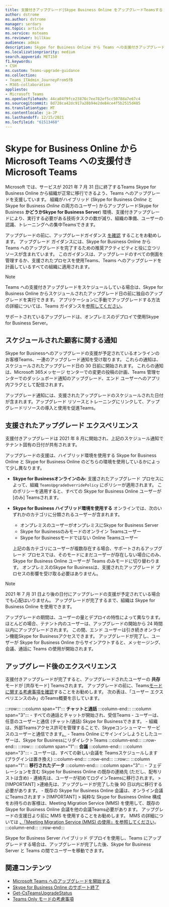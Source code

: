 ```yaml
---
title: 支援付きアップグレード|Skype Business Online をアップグレードTeamsする
author: dstrome
ms.author: dstrome
manager: serdars
ms.topic: article
ms.service: msteams
ms.reviewer: billkau
audience: admin
description: Skype for Business Online から Teams への支援付きアップグレードの概要
ms.localizationpriority: medium
search.appverid: MET150
f1.keywords:
- CSH
ms.custom: Teams-upgrade-guidance
ms.collection:
- Teams_ITAdmin_JourneyFromSfB
- M365-collaboration
appliesto:
- Microsoft Teams
ms.openlocfilehash: 44ca04f9fce23876c7ee782ef5cc5078da7e67c4
ms.sourcegitcommit: 8d728ca42dc917a28b94e2de84ce4f5b2515d485
ms.translationtype: MT
ms.contentlocale: ja-JP
ms.lasthandoff: 12/15/2021
ms.locfileid: "61513468"
---
```

# <a name="assisted-upgrades-from-skype-for-business-online-to-microsoft-teams"></a>Skype for Business Online から Microsoft Teams への支援付きMicrosoft Teams

Microsoft では、サービスが 2021 年 7 月 31 日に終了するTeams Skype for Business Online から組織が正常に移行できるよう、Teams へのアップグレードを支援しています。 組織がハイブリッド (Skype for Business *Online* と Skype for Business *Online* の両方のユーザー) からアップグレードSkype for Business **かどうかSkype for Business Server**) 環境、支援付きアップグレードにより、実行する必要がある技術タスクの数が減り、組織の準備、ユーザーの認識、トレーニングへの集中Teamsできます。

アップグレードの前に、アップグレードガイダンス [を確認](https://aka.ms/SkypeToTeams) することをお勧めします。 アップグレード ガイダンスには、Skype for Business Online から Teams へのアップグレードを完了するための推奨アクティビティと役に立つリソースが含まれています。 このガイダンスは、アップグレードのすべての側面を管理するか、支援されたプロセスを使用Teams、Teams へのアップグレードを計画しているすべての組織に適用されます。

> [!NOTE]
> Teams への支援付きアップグレードをスケジュールしている場合は、Skype for Business Online からスケジュールされたアップグレード日の前に独自のアップグレードを実行できます。 アプリケーションに手動でアップグレードする方法の詳細については、Teams ガイダンスを[参照してください](https://aka.ms/SkypeToTeams)。
>
> サポートされているアップグレードは、オンプレミスのデプロイで使用Skype for Business Server。

## <a name="notifications-for-scheduled-customers"></a>スケジュールされた顧客に関する通知

Skype for Businessへのアップグレードの支援が予定されているオンラインのお客様Teams、一連のアップグレード通知を受け取ります。 これらの通知は、スケジュールされたアップグレード日の 30 日前に開始されます。 これらの通知は、Microsoft 365メッセージ センターでの変更の投稿の計画、Teams 管理センターでのダッシュボード通知のアップグレード、エンド ユーザーへのアプリ内フラグとして配信されます。

アップグレード通知には、支援されたアップグレードのスケジュールされた日付が含まれます。アップグレード リソースとトレーニングにリンクして、アップグレードリソースの導入と使用を促進Teams。

## <a name="the-assisted-upgrade-experience"></a>支援されたアップグレード エクスペリエンス

支援付きアップグレードは 2021 年 8 月に開始され、上記のスケジュール通知でテナント固有の日付が共有されます。

アップグレードの支援は、ハイブリッド環境を使用する Skype for Business Online と Skype for Business Online のどちらの環境を使用しているかによって少し異なります。

- **Skype for Businessオンラインのみ:** 支援されたアップグレード プロセスによって、組織 `TeamsUpgradeOverridePolicy` にポリシーが適用されます。 このポリシーを適用すると、すべての Skype for Business Online ユーザーが [のみ] Teamsされます。
- **Skype for Business ハイブリッド環境を使用する** オンラインでは、次のいずれかのカテゴリに分類されるユーザーが含まれます。

  - オンプレミスのユーザーがオンプレミスにSkype for Business Server
  - Skype for Businessのみモードのオンライン Teamsユーザー
  - Skype for Businessモードではない Online Teamsユーザー

  上記の各カテゴリにユーザーが複数存在する場合、サポートされるアップグレード プロセスでは、そのモードにまだユーザーが存在しない場合にのみ、Skype for Business Online ユーザーが Teams のみモードに切り替わります。 オンプレミスのSkype for Businessは、支援されたアップグレード プロセスの影響を受け取る必要はありません。

> [!NOTE]
> 2021 年 7 月 31 日より後の日付にアップグレードの支援が予定されている場合でも心配はいりません。 アップグレードが完了するまで、組織は Skype for Business Online を使用できます。

アップグレードの期間は、ユーザーの量とデプロイの特性によって異なります。 ほとんどの場合、テナント内のユーザーは、アップグレードの開始から 24 時間以内にアップグレードされます。 この間、エンド ユーザーは引き続きオンライン機能Skype for Businessアクセスできます。 アップグレードが完了し、ユーザーが Skype for Business Online からサインアウトすると、メッセージング、会議、通話に Teams の使用が開始されます。

## <a name="the-post-upgrade-experience"></a>アップグレード後のエクスペリエンス

支援付きアップグレードが完了すると、アップグレードされたユーザーの **共存** モードが [共存モード] Teamsされます。 アップグレードの前に、Teams[モードに関する考慮事項を確認](teams-only-mode-considerations.md)することをお勧めします。 次の表は、「ユーザー エクスペリエンスのみ」のTeams概要を示しています。

:::row:::
    :::column span="1":::
        **チャットと通話**
    :::column-end:::
    :::column span="3":::
        - すべての通話とチャットが開始され、受信Teams
        - ユーザーは、任意のユーザーと通信 (チャット/通話) Skype for Businessできます。
        - 組織は、外部Teamsアクセス許可を管理することで、Skypeコンシューマー サービスのユーザーと通信できます[。](manage-external-access.md)
        - Teams Online にサインインしようとしたユーザーは、Skype for BusinessにリダイレクトTeams
    :::column-end:::
:::row-end:::
:::row:::
    :::column span="1":::
        **会議**
    :::column-end:::
    :::column span="3":::
        - ユーザーは、すべての新しい会議を Teamsスケジュールします (プラグインは置き換え)
    :::column-end:::
:::row-end:::
:::row:::
    :::column span="1":::
        **移行されたデータ**
    :::column-end:::
    :::column span="3":::
        - フェデレーションを含む Skype for Business Online の既存の連絡先 (ただし、配布リストは含め)
        - 連絡先は、ユーザーが初めてログインTeamsに移行されます。
            > [!IMPORTANT]
            >連絡先は、アップグレードが完了した後 90 日以内に移行する必要があります。
        - 既存の Skype for Business Online 会議は、オンライン会議にTeamsされます
            > [!IMPORTANT]
            > 純粋な Skype for Business Online 構成をお持ちのお客様は、Meeting Migration Service (MMS) を使用して、既存の Skype for Business Online 会議を他の会議Teams必要があります。 アップグレードの支援日より前に MMS を使用することをお勧めします。 MMS の詳細については [、「Meeting Migration Service (MMS) の使用」を参照してください](/skypeforbusiness/audio-conferencing-in-office-365/setting-up-the-meeting-migration-service-mms)。
    :::column-end:::
:::row-end:::

Skype for Business Server ハイブリッド デプロイを使用し、Teams にアップグレードする場合は、アップグレードが完了した後、Skype for Business Server と Teams の間でユーザーを移動できます。

## <a name="related-content"></a>関連コンテンツ

- [Microsoft Teams へのアップグレードを開始する](upgrade-start-here.md)
- [Skype for Business Online のサポート終了](skype-for-business-online-retirement.md)
- [Get-CsTeamsUpgradeStatus](/powershell/module/skype/get-csteamsupgradestatus?view=skype-ps&preserve-view=true)
- [Teams Only モードの考慮事項](teams-only-mode-considerations.md)
